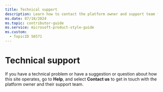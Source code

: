 ```yaml
---
title: Technical support
description: Learn how to contact the platform owner and support team for technical issues, suggestions, or questions about site operations. Get the help you need by selecting "Contact us" in the Help section.
ms.date: 07/18/2024
ms.topic: contributor-guide
ms.service: microsoft-product-style-guide
ms.custom:
  - TopicID 56571
---
```



# Technical support

If you have a technical problem or have a suggestion or question about how this site operates, go to **Help**, and select **Contact us** to get in touch with the platform owner and their support team.

